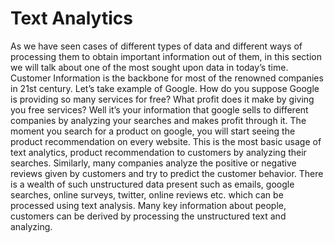 # Text Analytics


As we have seen cases of different types of data and different ways of processing them to obtain important information out of them, in this section we will talk about one of the most sought upon data in today’s time. 
Customer Information is the backbone for most of the renowned companies in 21st century. Let’s take example of Google. How do you suppose Google is providing so many services for free? What profit does it make by giving you free services? Well it’s your information that google sells to different companies by analyzing your searches and makes profit through it. The moment you search for a product on google, you will start seeing the product recommendation on every website. 
This is the most basic usage of text analytics, product recommendation to customers by analyzing their searches. Similarly, many companies analyze the positive or negative reviews given by customers and try to predict the customer behavior. 
There is a wealth of such unstructured data present such as emails, google searches, online surveys, twitter, online reviews etc. which can be processed using text analysis. Many key information about people, customers can be derived by processing the unstructured text and analyzing. 
